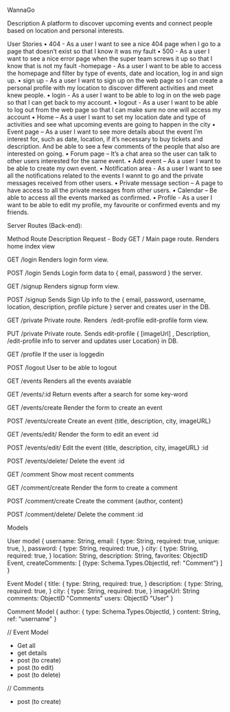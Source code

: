 WannaGo

Description
A platform to discover upcoming events and connect people based on location and personal interests.

User Stories
    • 404 - As a user I want to see a nice 404 page when I go to a page that doesn’t exist so that I know it was my fault
    • 500 - As a user I want to see a nice error page when the super team screws it up so that I know that is not my fault
      -homepage - As a user I want to be able to access the homepage and filter by type of events, date and location, log in and sign up.
    • sign up - As a user I want to sign up on the web page so I can create a personal profile with my location to discover different activities and meet knew people.
    • login - As a user I want to be able to log in on the web page so that I can get back to my account.
    • logout - As a user I want to be able to log out from the web page so that I can make sure no one will access my account
    • Home – As a user I want to set my location date and type of activities and see what upcoming events are going to happen in the city 
    • Event page – As a user I want to see more details about the event I’m interest for, such as date, location, if it’s necessary to buy tickets and description. And be able to see a few comments of the people that also are interested on going.
    • Forum page – It’s a chat area so the user can talk to other users interested for the same event.
    • Add event – As a user I want to be able to create my own event.
    • Notification area - As a user I want to see all the notifications related to the events I wannt to go and the private messages received from other users.
    • Private message section – A page to have access to all the private messages from other users.
    • Calendar – Be able to access all the events marked as confirmed.
    • Profile - As a user I want to be able to edit my profile, my favourite or confirmed events and my friends.

Server Routes (Back-end):

Method   Route          Description                         Request - Body
GET      /              Main page route. 
                        Renders home index view

GET      /login         Renders login form view.

POST     /login         Sends Login form data to            { email, password }
                        the server.

GET      /signup        Renders signup form view.

POST     /signup        Sends Sign Up info to the           { email, password, username, location, description, profile picture }
                        server and creates user in 
                        the DB.

GET      /private       Private route. Renders 
         /edit-profile  edit-profile form view.

PUT      /private       Private route. Sends edit-profile    { [imageUrl] , Description, 
         /edit-profile  info to server and updates user       Location}
                        in DB.

GET     /profile        If the user is loggedin

POST    /logout         User to be able to logout

GET     /events         Renders all the events avaiable

GET     /events/:id     Return events after a search for
                        some key-word

GET     /events/create  Render the form to create an event

POST    /events/create  Create an event                      {title, description, city, imageURL}

GET     /events/edit/   Render the form to edit an event
        :id

POST    /events/edit/    Edit the event                      {title, description, city, imageURL}
        :id

POST    /events/delete/  Delete the event
        :id

GET     /comment         Show most recent comments

GET     /comment/create  Render the form to create a comment

POST    /comment/create  Create the comment                   {author, content}

POST    /comment/delete/ Delete the comment
        :id  




Models

User model
{
  username: String,
  email: {
    type: String,
    required: true,
    unique: true,
    },
  password: {
    type: String,
    required: true,
    }
  city: {
    type: String,
    required: true,
    }
   location: String,
   description: String,
   favorites: ObjectID Event,
   createComments: [
      {type: Schema.Types.ObjectId, ref: "Comment"}
    ]
}

Event Model 
{
  title: {
    type: String,
    required: true,
    }
  description: {
    type: String,
    required: true,
    }
  city: {
    type: String,
    required: true,
  }
  imageUrl: String
  comments: ObjectID "Comments"
  users: ObjectID "User"
}

Comment Model {
  author: {
    type: Schema.Types.ObjectId,
    }
    content: String,
    ref: "username"
}




// Event Model
 - Get all
 - get details
 - post (to create)
 - post (to edit)
 - post (to delete)

 // Comments 
  - post (to create)